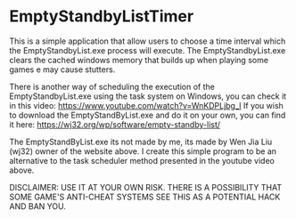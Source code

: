 # EmptyStandbyListTimer
This is a simple application that allow users to choose a time interval which the EmptyStandbyList.exe process will execute.
The EmptyStandbyList.exe clears the cached windows memory that builds up when playing some games e may cause stutters.

There is another way of scheduling the execution of the EmptyStandbyList.exe using the task system on Windows, you can check it in this video: https://www.youtube.com/watch?v=WnKDPLjbg_I
If you wish to download the EmptyStandByList.exe and do it on your own, you can find it here: https://wj32.org/wp/software/empty-standby-list/

The EmptyStandByList.exe its not made by me, its made by Wen Jia Liu (wj32) owner of the website above.
I create this simple program to be an alternative to the task scheduler method presented in the youtube video above.

DISCLAIMER: USE IT AT YOUR OWN RISK. THERE IS A POSSIBILITY THAT SOME GAME'S ANTI-CHEAT SYSTEMS SEE THIS AS A POTENTIAL HACK AND BAN YOU.

